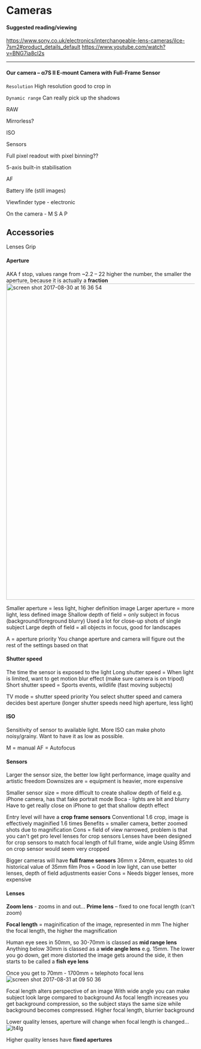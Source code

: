 # Cameras

#### Suggested reading/viewing

https://www.sony.co.uk/electronics/interchangeable-lens-cameras/ilce-7sm2#product_details_default
https://www.youtube.com/watch?v=BNG7ia8cl2s


----------

#### Our camera – α7S II E-mount Camera with Full-Frame Sensor

`Resolution`
High resolution good to crop in

`Dynamic range`
Can really pick up the shadows

RAW

Mirrorless? 

ISO

Sensors

Full pixel readout with pixel binning??

5-axis built-in stabilisation

AF

Battery life (still images)

Viewfinder type - electronic 

On the camera - M S A P 


## Accessories

Lenses
Grip 

#### Aperture
AKA f stop, values range from  ~2.2 – 22
higher the number, the smaller the aperture, because it is actually a **fraction**
<img width="845" alt="screen shot 2017-08-30 at 16 36 54" src="https://user-images.githubusercontent.com/26869008/29881154-b06e87d2-8da1-11e7-8f09-5900fc4e8c06.png">

Smaller aperture = less light, higher definition image
Larger aperture = more light, less defined image
Shallow depth of field = only subject in focus (background/foreground blurry) Used a lot for close-up shots of single subject
Large depth of field = all objects in focus, good for landscapes 

A = aperture priority 
You change aperture and camera will figure out the rest of the settings based on that 

#### Shutter speed
The time the sensor is exposed to the light
Long shutter speed = When light is limited, want to get motion blur effect (make sure camera is on tripod)
Short shutter speed = Sports events, wildlife (fast moving subjects) 

TV mode = shutter speed priority
You select shutter speed and camera decides best aperture (longer shutter speeds need high aperture, less light) 

#### ISO
Sensitivity of sensor to available light.
More ISO can make photo noisy/grainy.
Want to have it as low as possible. 

M = manual 
AF = Autofocus 

#### Sensors
Larger the sensor size, the better low light performance, image quality and artistic freedom 
Downsizes are = equipment is heavier, more expensive

Smaller sensor size = more difficult to create shallow depth of field e.g. iPhone camera, has that fake portrait mode
Boca - lights are bit and blurry
Have to get really close on iPhone to get that shallow depth effect

Entry level will have a **crop frame sensors**
Conventional 1.6 crop, image is effectively maginified 1.6 times
Benefits = smaller camera, better zoomed shots due to magnification
Cons = field of view narrowed, problem is that you can't get pro level lenses for crop sensors
Lenses have been designed for crop sensors to match focal length of full frame, wide angle
Using 85mm on crop sensor would seem very cropped


Bigger cameras will have **full frame sensors**
36mm x 24mm, equates to old historical value of 35mm film
Pros = Good in low light, can use better lenses, depth of field adjustments easier
Cons = Needs bigger lenses, more expensive

#### Lenses
**Zoom lens** - zooms in and out…
**Prime lens** – fixed to one focal length (can't zoom)

**Focal length** = maginification of the image, represented in mm
The higher the focal length, the higher the magnification

Human eye sees in 50mm, so 30-70mm is classed as **mid range lens**
Anything below 30mm is classed as a **wide angle lens** e.g. 15mm. The lower you go down, get more distorted the image gets around the side, it then starts to be called a **fish eye lens**

Once you get to 70mm - 1700mm = telephoto focal lens
![screen shot 2017-08-31 at 09 50 36](https://user-images.githubusercontent.com/26869008/29914853-df482852-8e31-11e7-9fde-53c47a0d7334.png)

Focal length alters perspective of an image
With wide angle you can make subject look large compared to background
As focal length increases you get background compression, so the subject stays the same size while background becomes compressed.
Higher focal length, blurrier background

Lower quality lenses, aperture will change when focal length is changed…
![lt4lg](https://user-images.githubusercontent.com/26869008/29920243-8223303c-8e44-11e7-9501-3a89a5cfa7d4.png)

Higher quality lenses have **fixed apertures**




